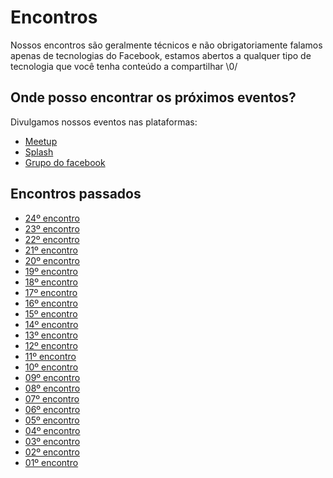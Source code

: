 # Encontros

Nossos encontros são geralmente técnicos e não obrigatoriamente falamos apenas de tecnologias do Facebook, estamos abertos a qualquer tipo de tecnologia que você tenha conteúdo a compartilhar \0/

## Onde posso encontrar os próximos eventos?

Divulgamos nossos eventos nas plataformas:

- [Meetup](https://www.meetup.com/DevCSP/)
- [Splash](https://devcsp.splashthat.com/)
- [Grupo do facebook](https://www.facebook.com/groups/DevCSaoPaulo/)

## Encontros passados

- [24º encontro]()
- [23º encontro]()
- [22º encontro]()
- [21º encontro]()
- [20º encontro]()
- [19º encontro]()
- [18º encontro]()
- [17º encontro]()
- [16º encontro]()
- [15º encontro]()
- [14º encontro]()
- [13º encontro]()
- [12º encontro]()
- [11º encontro]()
- [10º encontro]()
- [09º encontro]()
- [08º encontro]()
- [07º encontro]()
- [06º encontro]()
- [05º encontro]()
- [04º encontro]()
- [03º encontro]()
- [02º encontro]()
- [01º encontro]()
